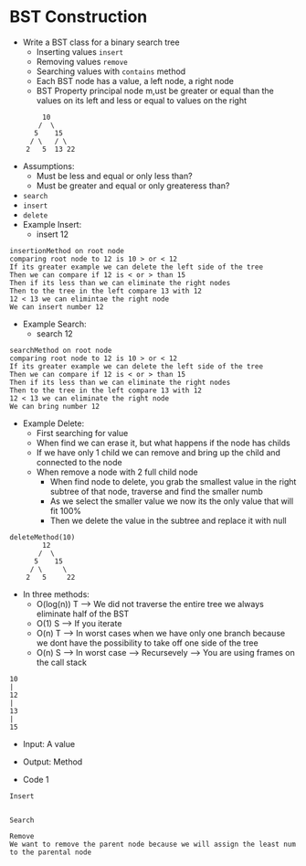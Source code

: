 # BST Construction
* Write a BST class for a binary search tree
    * Inserting values `insert` 
    * Removing values `remove` 
    * Searching values with `contains` method
    * Each BST node has a value, a left node, a right node
    * BST Property principal node m,ust be greater or equal than the values on its left and less or equal to values on the right
```
        10
       /  \
      5    15
     / \   / \
    2   5  13 22  
```
* Assumptions:
    * Must be less and equal or only less than?
    * Must be greater and equal or only greateress than?
* `search`
* `insert`
* `delete`
* Example Insert:
    * insert 12
```
insertionMethod on root node
comparing root node to 12 is 10 > or < 12
If its greater example we can delete the left side of the tree
Then we can compare if 12 is < or > than 15
Then if its less than we can eliminate the right nodes
Then to the tree in the left compare 13 with 12
12 < 13 we can elimintae the right node
We can insert number 12
```
* Example Search:
    * search 12
```
searchMethod on root node
comparing root node to 12 is 10 > or < 12
If its greater example we can delete the left side of the tree
Then we can compare if 12 is < or > than 15
Then if its less than we can eliminate the right nodes
Then to the tree in the left compare 13 with 12
12 < 13 we can eliminate the right node
We can bring number 12
```
* Example Delete:
    *  First searching for value
    * When find we can erase it, but what happens if the node has childs
    * If we have only 1 child we can remove and bring up the child and connected to the node
    * When remove a node with 2 full child node
        * When find node to delete, you grab the smallest value in the right subtree of that node, traverse and find the smaller numb
        * As we select the smaller value we now its the only value that will fit 100%
        * Then we delete the value in the subtree and replace it with null
```
deleteMethod(10)
        12
       /  \
      5    15
     / \     \
    2   5     22 
```
* In three methods:
    * O(log(n)) T --> We did not traverse the entire tree we always eliminate half of the BST
    * O(1) S --> If you iterate
    * O(n) T --> In worst cases when we have only one branch because we dont have the possibility to take off one side of the tree
    * O(n) S --> In worst case --> Recursevely --> You are using frames on the call stack 
```
10
|
12
|
13
|
15
```

* Input: A value
* Output: Method

* Code 1
```
Insert


Search

Remove
We want to remove the parent node because we will assign the least num to the parental node
```